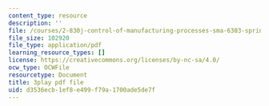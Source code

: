 ```yaml
---
content_type: resource
description: ''
file: /courses/2-830j-control-of-manufacturing-processes-sma-6303-spring-2008/d3536ecb1ef8e499f79a1700ade5de7f_-EgKluVR2Ug.pdf
file_size: 102920
file_type: application/pdf
learning_resource_types: []
license: https://creativecommons.org/licenses/by-nc-sa/4.0/
ocw_type: OCWFile
resourcetype: Document
title: 3play pdf file
uid: d3536ecb-1ef8-e499-f79a-1700ade5de7f
---
```

